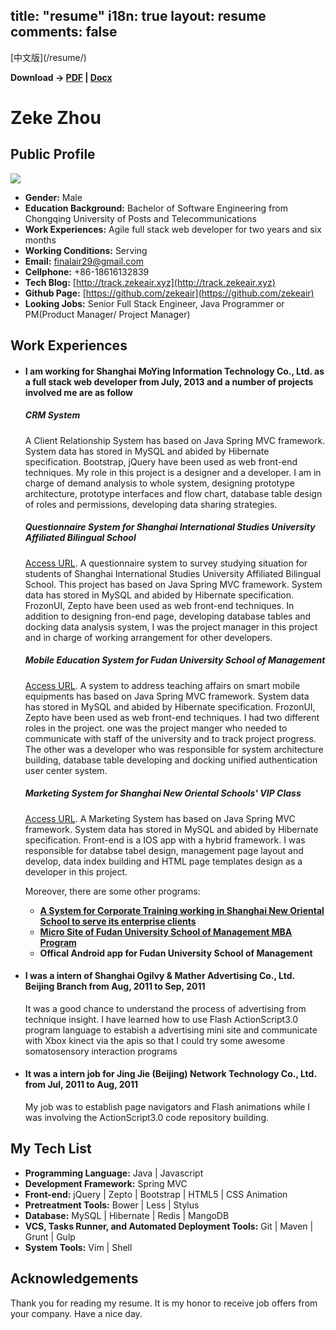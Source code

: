 title: "resume"
i18n: true
layout: resume
comments: false
---
<p class="resume-language">[中文版](/resume/)</p>

<div class="resume-download"><strong>Download -&gt; <a href="/assets/resume_en.pdf">PDF</a> | <a href="/assets/resume_en.docx">Docx</a></strong></div>

<h1 class="title">Zeke Zhou</h1>

## Public Profile

<img src="/images/resume/QR_en.jpg" class="QR"/>

- **Gender:** Male
- **Education Background:** Bachelor of Software Engineering from Chongqing University of Posts and Telecommunications
- **Work Experiences:** Agile full stack web developer for two years and six months
- **Working Conditions:** Serving
- **Email:** <a href="mailto:finalair29@gmail.com" target="_self">finalair29@gmail.com</a> 
- **Cellphone:** +86-18616132839
- **Tech Blog:** [http://track.zekeair.xyz](http://track.zekeair.xyz)
- **Github Page:** [https://github.com/zekeair](https://github.com/zekeair)
- **Looking Jobs:** Senior Full Stack Engineer, Java Programmer or PM(Product Manager/ Project Manager)

## Work Experiences

- #### **I am working for Shanghai MoYing Information Technology Co., Ltd. as a full stack web developer from July, 2013 and a number of projects involved me are as follow**

	##### **CRM System**

	A Client Relationship System has based on Java Spring MVC framework. System data has stored in MySQL and abided by Hibernate specification. Bootstrap, jQuery have been used as web front-end techniques. My role in this project is a designer and a developer. I am in charge of demand analysis to whole system, designing prototype architecture, prototype interfaces and flow chart, database table design of roles and permissions, developing data sharing strategies.

	##### **Questionnaire System for Shanghai International Studies University Affiliated Bilingual School**

	[Access URL](http://www.smemobiletech.com/survey/paper/1). A questionnaire system to survey studying situation for students of Shanghai International Studies University Affiliated Bilingual School. This project has based on Java Spring MVC framework. System data has stored in MySQL and abided by Hibernate specification. FrozonUI, Zepto have been used as web front-end techniques. In addition to designing fron-end page, developing database tables and docking data analysis system, I was the project manager in this project and in charge of working arrangement for other developers.

	##### **Mobile Education System for Fudan University School of Management**

	[Access URL](http://m.fdsm.fudan.edu.cn/wx/). A system to address teaching affairs on smart mobile equipments has based on Java Spring MVC framework. System data has stored in MySQL and abided by Hibernate specification. FrozonUI, Zepto have been used as web front-end techniques. I had two different roles in the project. one was the project manger who needed to communicate with staff of the university and to track project progress. The other was a developer who was responsible for system architecture building, database table developing and docking unified authentication user center system. 

	##### **Marketing System for Shanghai New Oriental Schools' VIP Class**

	[Access URL](http://jw.sh.xdf.cn/xdfhd). A Marketing System has based on Java Spring MVC framework. System data has stored in MySQL and abided by Hibernate specification. Front-end is a IOS app with a hybrid framework. I was responsible for databse tabel design, management page layout and develop, data index building and HTML page templates design as a developer in this project.

	Moreover, there are some other programs:
	
	- **[A System for Corporate Training working in Shanghai New Oriental School to serve its enterprise clients ](http://qp.sh.xdf.cn/xdfct/)**
	- **[Micro Site of Fudan University School of Management MBA Program](http://events.fdsm.fudan.edu.cn/microsite/mba/pages/home.html)**
	- **Offical Android app for Fudan University School of Management**

- #### **I was a intern of Shanghai Ogilvy & Mather Advertising Co., Ltd. Beijing Branch from Aug, 2011 to Sep, 2011**

	It was a good chance to understand the process of advertising from technique insight. I have learned how to use Flash ActionScript3.0 program language to estabish a advertising mini site and communicate with Xbox kinect via the apis so that I could try some awesome somatosensory interaction programs

- #### **It was a intern job for  Jing Jie (Beijing) Network Technology Co., Ltd. from Jul, 2011 to Aug, 2011**

	My job was to establish page navigators and Flash animations while I was involving the ActionScript3.0 code repository building. 

## My Tech List

- **Programming Language:** Java | Javascript
- **Development Framework:** Spring MVC
- **Front-end:** jQuery | Zepto | Bootstrap | HTML5 | CSS Animation
- **Pretreatment Tools:** Bower | Less | Stylus
- **Database:** MySQL | Hibernate | Redis | MangoDB
- **VCS, Tasks Runner, and Automated Deployment Tools:** Git | Maven | Grunt | Gulp
- **System Tools:** Vim | Shell

## Acknowledgements

Thank you for reading my resume. It is my honor to receive job offers from your company. Have a nice day.

